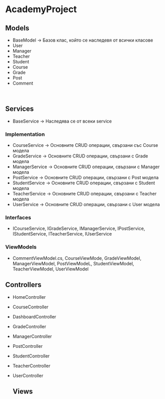 # AcademyProject

  ## Models <br />
  * BaseModel -> Базов клас, който се наследевя от всички класове <br />
  * User  <br />
  * Manager <br />
  * Teacher <br />
  * Student <br />
  * Course <br />
  * Grade <br />
  * Post <br />
  * Comment <br />
  <br />
   
  ## Services
 *  BaseService -> Наследява се от всеки service
  ### Implementation 
 *  CourseService -> Основните CRUD операции, свързани със Course модела
 *  GradeService -> Основните CRUD операции, свързани с Grade модела
 *  ManagerService -> Основните CRUD операции, свързани с Manager модела
 *  PostService -> Основните CRUD операции, свързани с Post модела
 *  StudentService -> Основните CRUD операции, свързани с Student модела
 *  TeacherService -> Основните CRUD операции, свързани с Teacher модела
 *  UserService -> Основните CRUD операции, свързани с User модела
  
  ### Interfaces
 *  ICourseService, IGradeService, IManagerService, IPostService, IStudentService, ITeacherService, 
IUserService 
 
  ### ViewModels
 * CommentViewModel.cs, CourseViewMode, GradeViewModel, ManagerViewModel, PostViewModeL, StudentViewModel, 
TeacherViewModel, UserViewModel

  ## Controllers <br />
 * HomeController
 * CourseController
 * DashboardController
 * GradeController
 * ManagerController
 * PostController
 * StudentController
 * TeacherController
 * UserController

   ## Views<br />
